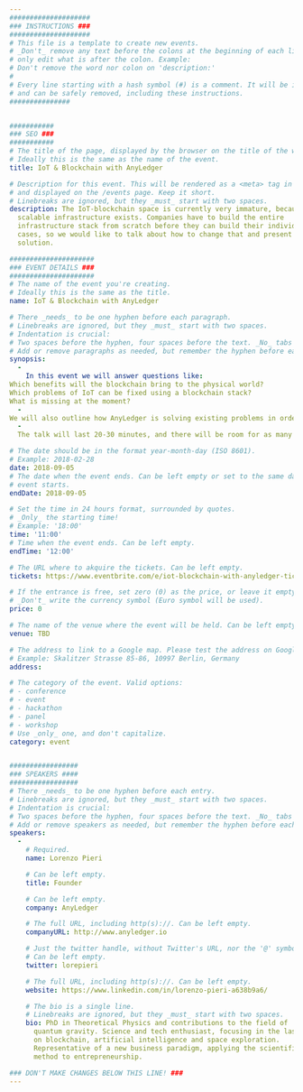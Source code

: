 ```yaml
---
####################
### INSTRUCTIONS ###
####################
# This file is a template to create new events.
# _Don't_ remove any text before the colons at the beginning of each line,
# only edit what is after the colon. Example:
# Don't remove the word nor colon on 'description:'
#
# Every line starting with a hash symbol (#) is a comment. It will be ignored
# and can be safely removed, including these instructions.
###############


###########
### SEO ###
###########
# The title of the page, displayed by the browser on the title of the window.
# Ideally this is the same as the name of the event.
title: IoT & Blockchain with AnyLedger

# Description for this event. This will be rendered as a <meta> tag in the HTML,
# and displayed on the /events page. Keep it short.
# Linebreaks are ignored, but they _must_ start with two spaces.
description: The IoT-blockchain space is currently very immature, because no
  scalable infrastructure exists. Companies have to build the entire
  infrastructure stack from scratch before they can build their individual use
  cases, so we would like to talk about how to change that and present a
  solution.

#####################
### EVENT DETAILS ###
#####################
# The name of the event you're creating.
# Ideally this is the same as the title.
name: IoT & Blockchain with AnyLedger

# There _needs_ to be one hyphen before each paragraph.
# Linebreaks are ignored, but they _must_ start with two spaces.
# Indentation is crucial:
# Two spaces before the hyphen, four spaces before the text. _No_ tabs allowed.
# Add or remove paragraphs as needed, but remember the hyphen before each entry.
synopsis:
  -
    In this event we will answer questions like:
Which benefits will the blockchain bring to the physical world?
Which problems of IoT can be fixed using a blockchain stack?
What is missing at the moment? 
  -
We will also outline how AnyLedger is solving existing problems in order to create an industry level infrastructure layer between connected devices and blockchains.
  -
  The talk will last 20-30 minutes, and there will be room for as many questions as you want to ask afterwards.

# The date should be in the format year-month-day (ISO 8601).
# Example: 2018-02-28
date: 2018-09-05
# The date when the event ends. Can be left empty or set to the same day the
# event starts.
endDate: 2018-09-05

# Set the time in 24 hours format, surrounded by quotes.
# _Only_ the starting time!
# Example: '18:00'
time: '11:00'
# Time when the event ends. Can be left empty.
endTime: '12:00'

# The URL where to akquire the tickets. Can be left empty.
tickets: https://www.eventbrite.com/e/iot-blockchain-with-anyledger-tickets-49591408237

# If the entrance is free, set zero (0) as the price, or leave it empty.
# _Don't_ write the currency symbol (Euro symbol will be used).
price: 0 

# The name of the venue where the event will be held. Can be left empty.
venue: TBD

# The address to link to a Google map. Please test the address on Google Maps.
# Example: Skalitzer Strasse 85-86, 10997 Berlin, Germany
address:

# The category of the event. Valid options:
# - conference
# - event
# - hackathon
# - panel
# - workshop
# Use _only_ one, and don't capitalize.
category: event


#################
### SPEAKERS ####
#################
# There _needs_ to be one hyphen before each entry.
# Linebreaks are ignored, but they _must_ start with two spaces.
# Indentation is crucial:
# Two spaces before the hyphen, four spaces before the text. _No_ tabs allowed.
# Add or remove speakers as needed, but remember the hyphen before each entry.
speakers:
  -
    # Required.
    name: Lorenzo Pieri

    # Can be left empty.
    title: Founder

    # Can be left empty.
    company: AnyLedger

    # The full URL, including http(s)://. Can be left empty.
    companyURL: http://www.anyledger.io

    # Just the twitter handle, without Twitter's URL, nor the '@' symbol.
    # Can be left empty.
    twitter: lorepieri

    # The full URL, including http(s)://. Can be left empty.
    website: https://www.linkedin.com/in/lorenzo-pieri-a638b9a6/

    # The bio is a single line.
    # Linebreaks are ignored, but they _must_ start with two spaces.
    bio: PhD in Theoretical Physics and contributions to the field of
      quantum gravity. Science and tech enthusiast, focusing in the last years
      on blockchain, artificial intelligence and space exploration.
      Representative of a new business paradigm, applying the scientific
      method to entrepreneurship.

### DON'T MAKE CHANGES BELOW THIS LINE! ###
---
```

<!-- ### DON'T MAKE CHANGES BELOW THIS LINE! ### -->

<Event-Content/>
